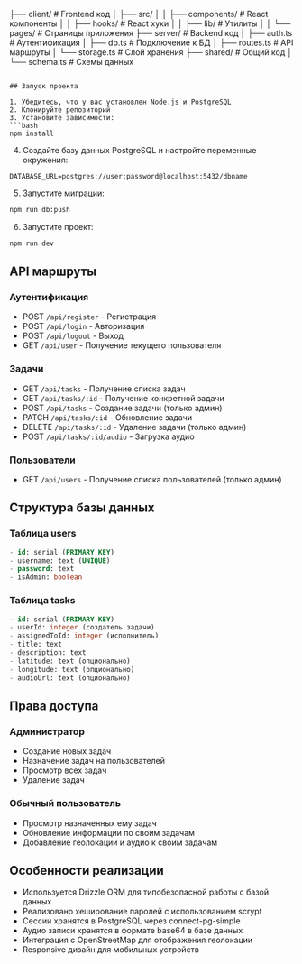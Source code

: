 ├── client/                      # Frontend код
│   ├── src/
│   │   ├── components/         # React компоненты
│   │   ├── hooks/             # React хуки
│   │   ├── lib/               # Утилиты
│   │   └── pages/             # Страницы приложения
├── server/                     # Backend код
│   ├── auth.ts                # Аутентификация
│   ├── db.ts                  # Подключение к БД
│   ├── routes.ts              # API маршруты
│   └── storage.ts             # Слой хранения
├── shared/                     # Общий код
│   └── schema.ts              # Схемы данных
```

## Запуск проекта

1. Убедитесь, что у вас установлен Node.js и PostgreSQL
2. Клонируйте репозиторий
3. Установите зависимости:
```bash
npm install
```

4. Создайте базу данных PostgreSQL и настройте переменные окружения:
```env
DATABASE_URL=postgres://user:password@localhost:5432/dbname
```

5. Запустите миграции:
```bash
npm run db:push
```

6. Запустите проект:
```bash
npm run dev
```

## API маршруты

### Аутентификация
- POST `/api/register` - Регистрация
- POST `/api/login` - Авторизация
- POST `/api/logout` - Выход
- GET `/api/user` - Получение текущего пользователя

### Задачи
- GET `/api/tasks` - Получение списка задач
- GET `/api/tasks/:id` - Получение конкретной задачи
- POST `/api/tasks` - Создание задачи (только админ)
- PATCH `/api/tasks/:id` - Обновление задачи
- DELETE `/api/tasks/:id` - Удаление задачи (только админ)
- POST `/api/tasks/:id/audio` - Загрузка аудио

### Пользователи
- GET `/api/users` - Получение списка пользователей (только админ)


## Структура базы данных

### Таблица users
```sql
- id: serial (PRIMARY KEY)
- username: text (UNIQUE)
- password: text
- isAdmin: boolean
```

### Таблица tasks
```sql
- id: serial (PRIMARY KEY)
- userId: integer (создатель задачи)
- assignedToId: integer (исполнитель)
- title: text
- description: text
- latitude: text (опционально)
- longitude: text (опционально)
- audioUrl: text (опционально)
```

## Права доступа

### Администратор
- Создание новых задач
- Назначение задач на пользователей
- Просмотр всех задач
- Удаление задач

### Обычный пользователь
- Просмотр назначенных ему задач
- Обновление информации по своим задачам
- Добавление геолокации и аудио к своим задачам

## Особенности реализации

- Используется Drizzle ORM для типобезопасной работы с базой данных
- Реализовано хеширование паролей с использованием scrypt
- Сессии хранятся в PostgreSQL через connect-pg-simple
- Аудио записи хранятся в формате base64 в базе данных
- Интеграция с OpenStreetMap для отображения геолокации
- Responsive дизайн для мобильных устройств